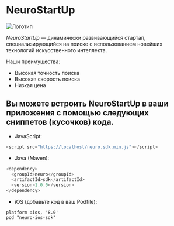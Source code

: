 # NeuroStartUp

![Логотип](https://camo.githubusercontent.com/c6727c717cad1e4820481abb87524f90782445c5/68747470733a2f2f692e696d6775722e636f6d2f495a4f525769492e706e67)

*NeuroStartUp* — динамически развивающийся стартап, специализирующийся на поиске с использованием новейших технологий искусственного интеллекта.

Наши преимущества:
* Высокая точность поиска
* Высокая скорость поиска
* Низкая цена

## Вы можете встроить NeuroStartUp в ваши приложения с помощью следующих сниппетов (кусочков) кода. 
* JavaScript:
``` JavaScript
<script src="https://localhost/neuro.sdk.min.js"></script>
```
* Java (Maven):
``` JavaScript
<dependency>
  <groupId>neuro</groupId>
  <artifactId>sdk</artifactId>
  <version>1.0.0</version>
</dependency>
```
* iOS (добавьте код в ваш Podfile):
```
platform :ios, '8.0'
pod "neuro-ios-sdk"
```